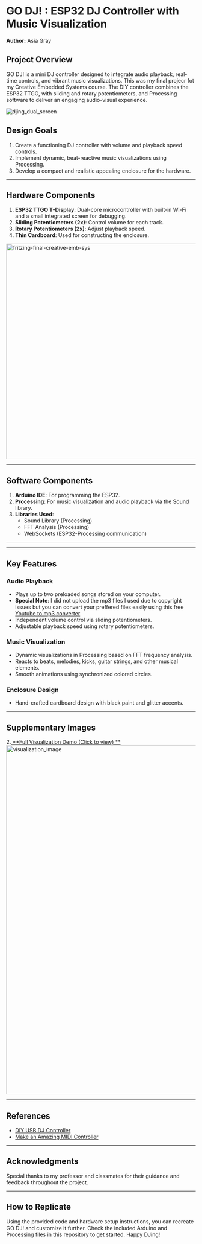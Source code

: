 # GO DJ! : ESP32 DJ Controller with Music Visualization

**Author:** Asia Gray

## Project Overview
GO DJ! is a mini DJ controller designed to integrate audio playback, real-time controls, and vibrant music visualizations. This was my final projecr fot my Creative Embedded Systems course. The DIY controller combines the ESP32 TTGO, with sliding and rotary potentiometers, and Processing software to deliver an engaging audio-visual experience. 

![djing_dual_screen](https://github.com/user-attachments/assets/136242b2-04f2-421a-a34f-9ab20f96d314)


## Design Goals
1. Create a functioning DJ controller with volume and playback speed controls.
2. Implement dynamic, beat-reactive music visualizations using Processing.
3. Develop a compact and realistic appealing enclosure for the hardware.
---

## Hardware Components

1. **ESP32 TTGO T-Display**: Dual-core microcontroller with built-in Wi-Fi and a small integrated screen for debugging.
2. **Sliding Potentiometers (2x)**: Control volume for each track.
3. **Rotary Potentiometers (2x)**: Adjust playback speed.
4. **Thin Cardboard**: Used for constructing the enclosure.

<img width="571" alt="fritzing-final-creative-emb-sys" src="https://github.com/user-attachments/assets/c1ab91a8-47d6-4531-b727-4ea007c02d9f" />


---

## Software Components

1. **Arduino IDE**: For programming the ESP32.
2. **Processing**: For music visualization and audio playback via the Sound library.
3. **Libraries Used**:
   - Sound Library (Processing)
   - FFT Analysis (Processing)
   - WebSockets (ESP32-Processing communication)

---

---

## Key Features

### Audio Playback
- Plays up to two preloaded songs stored on your computer.
- **Special Note**: I did not upload the mp3 files I used due to copyright issues but you can convert your preffered files easily using this free [Youtube to mp3 converter](https://cnvmp3.com/)
- Independent volume control via sliding potentiometers.
- Adjustable playback speed using rotary potentiometers.

### Music Visualization
- Dynamic visualizations in Processing based on FFT frequency analysis.
- Reacts to beats, melodies, kicks, guitar strings, and other musical elements.
- Smooth animations using synchronized colored circles.

### Enclosure Design
- Hand-crafted cardboard design with black paint and glitter accents.

---


## Supplementary Images
2.[ **Full Visualization Demo (Click to view) ** ]([url](https://www.dropbox.com/scl/fi/iojfq5bkea20bokyefow9/Screen-Recording-2024-12-05-at-10.31.08-AM.mov?rlkey=z0i148vjdcu9x4hnyjdmrfefq&st=77ccg2vq&dl=0))<img width="926" alt="visualization_image" src="https://github.com/user-attachments/assets/7db1e4ce-ef2f-439d-9779-a8d1fd5732c9" />



---

## References
- [DIY USB DJ Controller](https://www.instructables.com/DIY-USB-DJ-Controller/)
- [Make an Amazing MIDI Controller](https://www.instructables.com/Make-an-Amazing-MIDI-Controller/)

---

## Acknowledgments
Special thanks to my professor and classmates for their guidance and feedback throughout the project.

---

## How to Replicate
Using the provided code and hardware setup instructions, you can recreate GO DJ! and customize it further. Check the included Arduino and Processing files in this repository to get started. Happy DJing!

